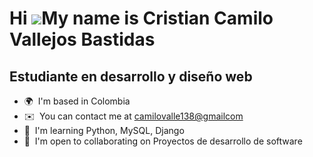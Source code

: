 Hi ![](https://user-images.githubusercontent.com/18350557/176309783-0785949b-9127-417c-8b55-ab5a4333674e.gif)My name is Cristian Camilo Vallejos Bastidas
=========================================================================================================================================================

Estudiante en desarrollo y diseño web
-------------------------------------

* 🌍  I'm based in Colombia
* ✉️  You can contact me at [camilovalle138@gmailcom](mailto:camilovalle138@gmailcom)
* 🧠  I'm learning Python, MySQL, Django
* 🤝  I'm open to collaborating on Proyectos de desarrollo de software
